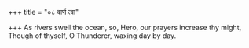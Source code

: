 +++
title = "०८ वार्ण त्वा"

+++
As rivers swell the ocean, so, Hero, our prayers increase thy might,  
     Though of thyself, O Thunderer, waxing day by day.